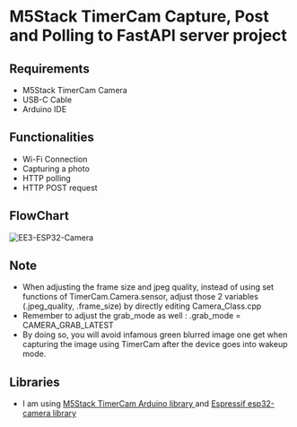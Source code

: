 # M5Stack TimerCam Capture, Post and Polling to FastAPI server project

## Requirements
* M5Stack TimerCam Camera
* USB-C Cable
* Arduino IDE

## Functionalities
* Wi-Fi Connection
* Capturing a photo
* HTTP polling
* HTTP POST request
## FlowChart

![EE3-ESP32-Camera](https://github.com/eltajj18/M5Timer_CAM/assets/100543589/39e1cee8-5b01-4bbe-a195-96d6cb698576)

## Note
* When adjusting the frame size and jpeg quality, instead of using set functions of TimerCam.Camera.sensor, adjust those 2 variables (.jpeg_quality, .frame_size) by directly editing Camera_Class.cpp
* Remember to adjust the grab_mode as well :     .grab_mode     = CAMERA_GRAB_LATEST
* By doing so, you will avoid infamous green blurred image one get when capturing the image using TimerCam after the device goes into wakeup mode.
## Libraries
* I am using <a href = "https://github.com/m5stack/TimerCam-arduino">M5Stack TimerCam Arduino library </a> and <a href ="https://github.com/espressif/esp32-camera">Espressif esp32-camera library</a>

